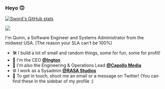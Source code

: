 ### Heyo 🙃

[![Sword's GitHub stats](https://github-readme-stats.vercel.app/api?username=Swordington&show_icons=true&count_private=true&theme=synthwave&include_all_commits=true)](https://github.com/Swordington)

[![](https://github-readme-stats.vercel.app/api/wakatime?username=e6e1f064-0dbe-4744-b2d9-aabb4f392b9f&theme=synthwave&layout=compact)](https://github.com/Swordington)

I'm Quinn, a Software Engineer and Systems Administrator from the midwest USA. (The reason your SLA can't be 100%)

 - 🛠️ I build a lot of small and random things, some for fun, some for profit!
 - 🏢 I'm the CEO [**@Ington**](https://github.com/ingtoncorp)
 - 🧰 I'm also the Engineering & Operations Lead [**@Capollo Media**](https://github.com/capollomedia)
 - ⚙  I work as a Sysadmin [**@RASA Studios**](https://github.com/RASA-Studios)
 - 📧 To get in touch, shoot me an email or a message on Twitter! (You can find these in the sidebar of my profile :)
